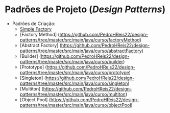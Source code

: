 # Padrões de Projeto (*Design Patterns*)

- Padrões de Criação:
  - [Simple Factory](https://github.com/PedroHReis22/design-patterns/tree/master/src/main/java/curso/simpleFactory)
  - [Factory Method] (https://github.com/PedroHReis22/design-patterns/tree/master/src/main/java/curso/factoryMethod)
  - [Abstract Factory] (https://github.com/PedroHReis22/design-patterns/tree/master/src/main/java/curso/abstractFactory)
  - [Builder] (https://github.com/PedroHReis22/design-patterns/tree/master/src/main/java/curso/builder)
  - [Prototype] (https://github.com/PedroHReis22/design-patterns/tree/master/src/main/java/curso/prototype)
  - [Singleton] (https://github.com/PedroHReis22/design-patterns/tree/master/src/main/java/curso/singleton)
  - [Multiton] (https://github.com/PedroHReis22/design-patterns/tree/master/src/main/java/curso/multiton)
  - [Object Pool] (https://github.com/PedroHReis22/design-patterns/tree/master/src/main/java/curso/objectPool)
